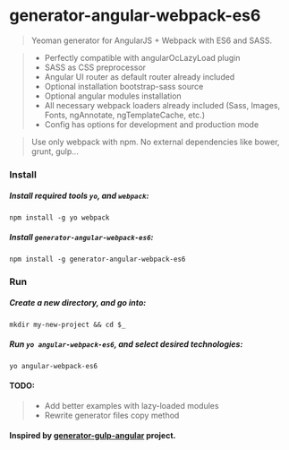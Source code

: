 # generator-angular-webpack-es6

> Yeoman generator for AngularJS + Webpack with ES6 and SASS.

> * Perfectly compatible with angularOcLazyLoad plugin
> * SASS as CSS preprocessor
> * Angular UI router as default router already included
> * Optional installation bootstrap-sass source
> * Optional angular modules installation
> * All necessary webpack loaders already included (Sass, Images, Fonts, ngAnnotate, ngTemplateCache, etc.)
> * Config has options for development and production mode

> Use only webpack with npm. No external dependencies like bower, grunt, gulp...

### Install

##### Install required tools `yo`, and `webpack`:
```
npm install -g yo webpack
```

##### Install `generator-angular-webpack-es6`:
```
npm install -g generator-angular-webpack-es6
```

### Run

##### Create a new directory, and go into:
```
mkdir my-new-project && cd $_
```

##### Run `yo angular-webpack-es6`, and select desired technologies:
```
yo angular-webpack-es6
```

#### TODO:
> * Add better examples with lazy-loaded modules
> * Rewrite generator files copy method

#### Inspired by [generator-gulp-angular](https://github.com/Swiip/generator-gulp-angular) project.